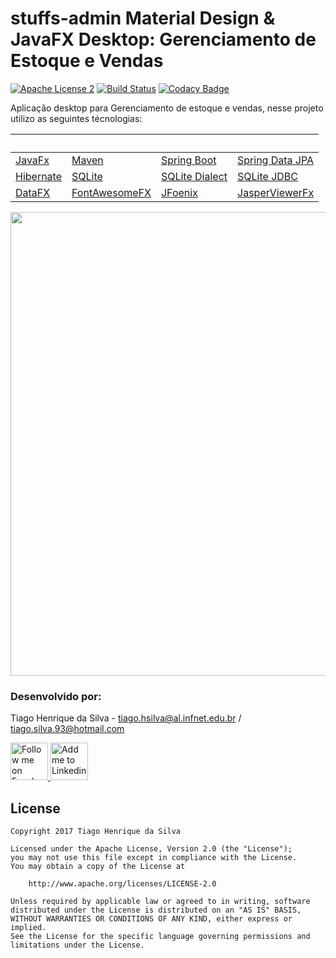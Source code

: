 # stuffs-admin Material Design & JavaFX Desktop: Gerenciamento de Estoque e Vendas

[![Apache License 2](https://img.shields.io/badge/license-ASF2-blue.svg)](https://www.apache.org/licenses/LICENSE-2.0.txt)
[![Build Status](https://travis-ci.org/tiagohs/stuffs-admin.svg?branch=admin-javafx)](https://travis-ci.org/tiagohs/stuffs-admin)
[![Codacy Badge](https://api.codacy.com/project/badge/Grade/d113af0da84b4ab9b17b8ffc29c58ecf?branch=admin-javafx)](https://www.codacy.com/app/tiagohs/stuffs-admin?utm_source=github.com&amp;utm_medium=referral&amp;utm_content=tiagohs/stuffs-admin&amp;utm_campaign=Badge_Grade)

Aplicação desktop para Gerenciamento de estoque e vendas, nesse projeto utilizo as seguintes técnologias:

&nbsp; | &nbsp; | &nbsp; | &nbsp;
| --- | --- | --- | --- |
| <a href="http://docs.oracle.com/javase/8/javase-clienttechnologies.htm">JavaFx</a> | <a href="https://github.com/apache/maven">Maven</a> | <a href="https://github.com/spring-projects/spring-boot">Spring Boot</a> | <a href="https://github.com/spring-projects/spring-data-jpa">Spring Data JPA</a> |
| <a href="https://github.com/hibernate">Hibernate</a> | <a href="https://www.sqlite.org/">SQLite</a> | <a href="https://github.com/gwenn/sqlite-dialect/">SQLite Dialect</a> | <a href="https://github.com/xerial/sqlite-jdbc">SQLite JDBC</a> |
| <a href="https://github.com/guigarage/DataFX">DataFX</a> | <a href="https://bintray.com/jerady/maven/FontAwesomeFX/8.15/view">FontAwesomeFX</a> | <a href="https://github.com/jfoenixadmin/JFoenix">JFoenix</a> | <a href="https://github.com/mgrecol/JasperViewerFx">JasperViewerFx</a> |

<p align="center">
  <img src="https://github.com/tiagohs/stuffs-admin/raw/admin-javafx/screens/inventory.png" width="875" height="742">
</p>

### Desenvolvido por: 

Tiago Henrique da Silva - tiago.hsilva@al.infnet.edu.br / tiago.silva.93@hotmail.com

<p><a href="https://www.facebook.com/tiago.henrique.16">
  <img alt="Follow me on Facebook" src="https://image.freepik.com/free-icon/facebook-symbol_318-37686.png" data-canonical-src="https://image.freepik.com/free-icon/facebook-symbol_318-37686.png" style="max-width:100%;" height="60" width="60">
</a>
<a href="https://br.linkedin.com/in/tiago-henrique-395868b7">
  <img alt="Add me to Linkedin" src="http://image.flaticon.com/icons/svg/34/34405.svg" data-canonical-src="http://image.flaticon.com/icons/svg/34/34405.svg" style="max-width:100%;" height="60" width="60">
</a></p>

## License

    Copyright 2017 Tiago Henrique da Silva

    Licensed under the Apache License, Version 2.0 (the "License");
    you may not use this file except in compliance with the License.
    You may obtain a copy of the License at

        http://www.apache.org/licenses/LICENSE-2.0

    Unless required by applicable law or agreed to in writing, software
    distributed under the License is distributed on an "AS IS" BASIS,
    WITHOUT WARRANTIES OR CONDITIONS OF ANY KIND, either express or implied.
    See the License for the specific language governing permissions and
    limitations under the License.
